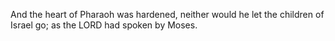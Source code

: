 And the heart of Pharaoh was hardened, neither would he let the children of Israel go; as the LORD had spoken by Moses.

